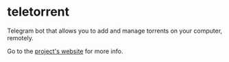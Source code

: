 # teletorrent
Telegram bot that allows you to add and manage torrents on your computer, remotely.

Go to the [project's website](https://github.com/MarFerPra/teletorrent) for more info.
